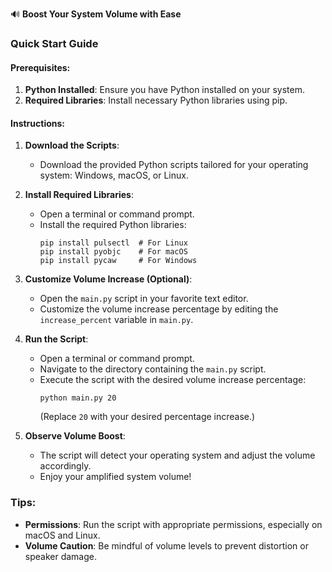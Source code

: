 

🔊 **Boost Your System Volume with Ease**

### Quick Start Guide

#### Prerequisites:
1. **Python Installed**: Ensure you have Python installed on your system.
2. **Required Libraries**: Install necessary Python libraries using pip.

#### Instructions:

1. **Download the Scripts**:
   - Download the provided Python scripts tailored for your operating system: Windows, macOS, or Linux.

2. **Install Required Libraries**:
   - Open a terminal or command prompt.
   - Install the required Python libraries:
     ```
     pip install pulsectl  # For Linux
     pip install pyobjc    # For macOS
     pip install pycaw     # For Windows
     ```

3. **Customize Volume Increase (Optional)**:
   - Open the `main.py` script in your favorite text editor.
   - Customize the volume increase percentage by editing the `increase_percent` variable in `main.py`.

4. **Run the Script**:
   - Open a terminal or command prompt.
   - Navigate to the directory containing the `main.py` script.
   - Execute the script with the desired volume increase percentage:
     ```
     python main.py 20
     ```
     (Replace `20` with your desired percentage increase.)

5. **Observe Volume Boost**:
   - The script will detect your operating system and adjust the volume accordingly.
   - Enjoy your amplified system volume!


### Tips:
- **Permissions**: Run the script with appropriate permissions, especially on macOS and Linux.
- **Volume Caution**: Be mindful of volume levels to prevent distortion or speaker damage.

